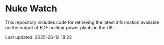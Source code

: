 # Nuke Watch

This repository includes code for retrieving the latest information available on the output of EDF nuclear power plants in the UK.

Last updated: 2025-06-12 18:22